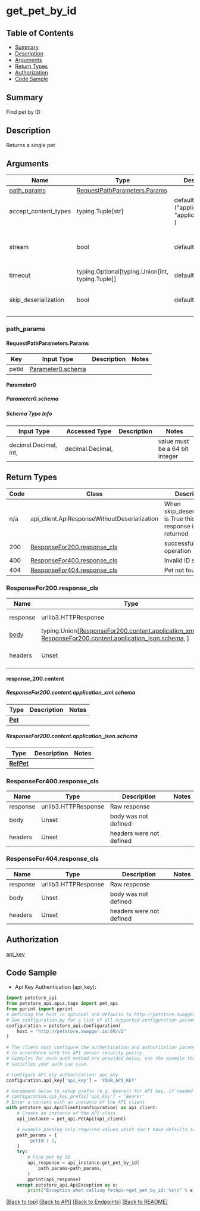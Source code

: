<a name="top"></a>
# **get_pet_by_id**
<a name="get_pet_by_id"></a>

## Table of Contents
- [Summary](#summary)
- [Description](#description)
- [Arguments](#arguments)
- [Return Types](#return-types)
- [Authorization](#authorization)
- [Code Sample](#code-sample)

## Summary
Find pet by ID

## Description
Returns a single pet

## Arguments

Name | Type | Description  | Notes
------------- | ------------- | ------------- | -------------
[path_params](#requestpathparameters) | [RequestPathParameters.Params](#RequestPathParametersParams) | |
accept_content_types | typing.Tuple[str] | default is ("application/xml", "application/json", ) | Tells the server the content type(s) that are accepted by the client
stream | bool | default is False | if True then the response.content will be streamed and loaded from a file like object. When downloading a file, set this to True to force the code to deserialize the content to a FileSchema file
timeout | typing.Optional[typing.Union[int, typing.Tuple]] | default is None | the timeout used by the rest client
skip_deserialization | bool | default is False | when True, headers and body will be unset and an instance of api_client.ApiResponseWithoutDeserialization will be returned

### <a id="requestpathparameters" >path_params</a>
#### <a id="RequestPathParametersParams" >RequestPathParameters.Params</a>

Key | Input Type | Description  | Notes
------------- | ------------- | ------------- | -------------
petId | [Parameter0.schema](#parameter_0schema) | | 

#### Parameter0
##### <a id="parameter_0schema" >Parameter0.schema</a>

##### Schema Type Info
Input Type | Accessed Type | Description | Notes
------------ | ------------- | ------------- | -------------
decimal.Decimal, int,  | decimal.Decimal,  |  | value must be a 64 bit integer

## Return Types

Code | Class | Description
------------- | ------------- | -------------
n/a | api_client.ApiResponseWithoutDeserialization | When skip_deserialization is True this response is returned
200 | [ResponseFor200.response_cls](#response_200response_cls) | successful operation
400 | [ResponseFor400.response_cls](#response_400response_cls) | Invalid ID supplied
404 | [ResponseFor404.response_cls](#response_404response_cls) | Pet not found

### <a id="response_200response_cls" >ResponseFor200.response_cls</a>
Name | Type | Description  | Notes
------------- | ------------- | ------------- | -------------
response | urllib3.HTTPResponse | Raw response |
[body](#response_200content) | typing.Union[[ResponseFor200.content.application_xml.schema](#response_200contentapplication_xmlschema), [ResponseFor200.content.application_json.schema](#response_200contentapplication_jsonschema), ] |  |
headers | Unset | headers were not defined |

#### <a id="response_200content" >response_200.content</a>

##### <a id="response_200contentapplication_xmlschema" >ResponseFor200.content.application_xml.schema</a>
Type | Description  | Notes
------------- | ------------- | -------------
[**Pet**](../../../components/schema/pet.Pet.md) |  | 


##### <a id="response_200contentapplication_jsonschema" >ResponseFor200.content.application_json.schema</a>
Type | Description  | Notes
------------- | ------------- | -------------
[**RefPet**](../../../components/schema/ref_pet.RefPet.md) |  | 


### <a id="response_400response_cls" >ResponseFor400.response_cls</a>
Name | Type | Description  | Notes
------------- | ------------- | ------------- | -------------
response | urllib3.HTTPResponse | Raw response |
body | Unset | body was not defined |
headers | Unset | headers were not defined |

### <a id="response_404response_cls" >ResponseFor404.response_cls</a>
Name | Type | Description  | Notes
------------- | ------------- | ------------- | -------------
response | urllib3.HTTPResponse | Raw response |
body | Unset | body was not defined |
headers | Unset | headers were not defined |

## Authorization

[api_key](../../../../README.md#api_key)

## Code Sample

* Api Key Authentication (api_key):
```python
import petstore_api
from petstore_api.apis.tags import pet_api
from pprint import pprint
# Defining the host is optional and defaults to http://petstore.swagger.io:80/v2
# See configuration.py for a list of all supported configuration parameters.
configuration = petstore_api.Configuration(
    host = "http://petstore.swagger.io:80/v2"
)

# The client must configure the authentication and authorization parameters
# in accordance with the API server security policy.
# Examples for each auth method are provided below, use the example that
# satisfies your auth use case.

# Configure API key authorization: api_key
configuration.api_key['api_key'] = 'YOUR_API_KEY'

# Uncomment below to setup prefix (e.g. Bearer) for API key, if needed
# configuration.api_key_prefix['api_key'] = 'Bearer'
# Enter a context with an instance of the API client
with petstore_api.ApiClient(configuration) as api_client:
    # Create an instance of the API class
    api_instance = pet_api.PetApi(api_client)

    # example passing only required values which don't have defaults set
    path_params = {
        'petId': 1,
    }
    try:
        # Find pet by ID
        api_response = api_instance.get_pet_by_id(
            path_params=path_params,
        )
        pprint(api_response)
    except petstore_api.ApiException as e:
        print("Exception when calling PetApi->get_pet_by_id: %s\n" % e)
```

[[Back to top]](#top) [[Back to API]](../PetApi.md) [[Back to Endpoints]](../../../../README.md#Endpoints) [[Back to README]](../../../../README.md)
